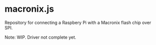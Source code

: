 # macronix.js

Repository for connecting a Raspbery Pi with a Macronix flash chip over
SPI.

Note: WIP.  Driver not complete yet.
